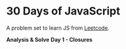 # 30 Days of JavaScript

A problem set to learn JS from [Leetcode](https://leetcode.com/studyplan/30-days-of-javascript/ "LeetCode LLC, doing business as LeetCode, is an online platform for coding interview preparation.").

**Analysis & Solve**
**Day 1 - Closures**
